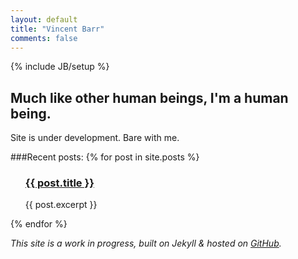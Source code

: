 ```yaml
---
layout: default
title: "Vincent Barr"
comments: false
---
```

{% include JB/setup %}

<h2 style="border: 0">Much like other human beings, I'm a human being.</h2>

<p>Site is under development. Bare with me.</p>

###Recent posts:
{% for post in site.posts %}
<ul class="posts">
<p><h3><a href=" {{ post.url }} ">{{ post.title }}</a></h3>
{{ post.excerpt }}</p>
</ul>
{% endfor %}

_This site is a work in progress, built on Jekyll & hosted on [GitHub](https://github.com/vincentbarr/vincentbarr.github.com)._
